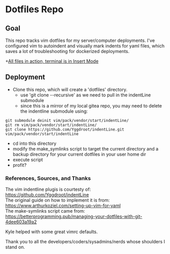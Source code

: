 # Dotfiles Repo

## Goal

This repo tracks vim dotfiles for my server/computer deployments. I've configured vim to autoindent and visually mark indents for yaml files, which saves a lot of troubleshooting for dockerized deployments.

+[All files in action, terminal is in Insert Mode](Terminal_Screenshot.png "Terminal Screenshot" )


## Deployment

+ Clone this repo, which will create a 'dotfiles' directory. 
  + use 'git clone --recursive' as we need to pull in the indentLine submodule
  + since this is a mirror of my local gitea repo, you may need to delete the indentline submodule using:

```
git submodule deinit vim/pack/vendor/start/indentLine/
git rm vim/pack/vendor/start/indentLine/
git clone https://github.com/Yggdroot/indentLine.git vim/pack/vendor/start/indentLine
```

+ cd into this directory 
+ modify the make_symlinks script to target the current directory and a backup directory for your current dotfiles in your user home dir
+ execute script
+ profit?

### References, Sources, and Thanks
The vim indentline plugis is courtesty of: https://github.com/Yggdroot/indentLine \
The original guide on how to implement it is from: https://www.arthurkoziel.com/setting-up-vim-for-yaml \
The make-symlinks script came from: https://betterprogramming.pub/managing-your-dotfiles-with-git-4dee603a19a2 

Kyle helped with some great vimrc defaults.


Thank you to all the developers/coders/sysadmins/nerds whose shoulders I stand on.
